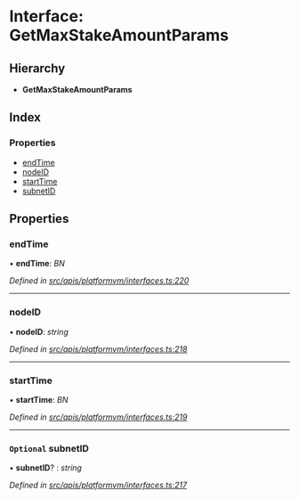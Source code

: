 # Interface: GetMaxStakeAmountParams

## Hierarchy

- **GetMaxStakeAmountParams**

## Index

### Properties

- [endTime](platformvm_interfaces.getmaxstakeamountparams#endtime)
- [nodeID](platformvm_interfaces.getmaxstakeamountparams#nodeid)
- [startTime](platformvm_interfaces.getmaxstakeamountparams#starttime)
- [subnetID](platformvm_interfaces.getmaxstakeamountparams#optional-subnetid)

## Properties

### endTime

• **endTime**: _BN_

_Defined in [src/apis/platformvm/interfaces.ts:220](https://github.com/chain4travel/caminojs/blob/3883166/src/apis/platformvm/interfaces.ts#L220)_

---

### nodeID

• **nodeID**: _string_

_Defined in [src/apis/platformvm/interfaces.ts:218](https://github.com/chain4travel/caminojs/blob/3883166/src/apis/platformvm/interfaces.ts#L218)_

---

### startTime

• **startTime**: _BN_

_Defined in [src/apis/platformvm/interfaces.ts:219](https://github.com/chain4travel/caminojs/blob/3883166/src/apis/platformvm/interfaces.ts#L219)_

---

### `Optional` subnetID

• **subnetID**? : _string_

_Defined in [src/apis/platformvm/interfaces.ts:217](https://github.com/chain4travel/caminojs/blob/3883166/src/apis/platformvm/interfaces.ts#L217)_
